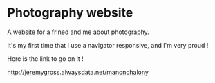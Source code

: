 # Photography website
A website for a frined and me about photography.

It's my first time that I use a navigator responsive, and I'm very proud !

Here is the link to go on it !

http://jeremygross.alwaysdata.net/manonchalony
